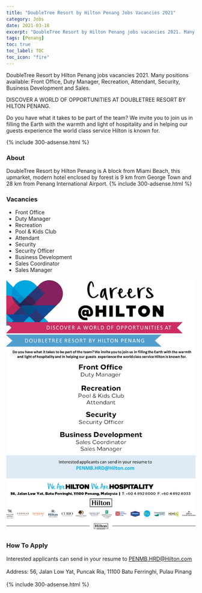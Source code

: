 ```yaml
---
title: "DoubleTree Resort by Hilton Penang Jobs Vacancies 2021" 
category: Jobs 
date: 2021-03-18
excerpt: "DoubleTree Resort by Hilton Penang jobs vacancies 2021. Many positions available: Front Office, Duty Manager, Recreation, Attendant, Security, Business Development and Sales" 
tags: [Penang] 
toc: true 
toc_label: TOC 
toc_icon: "fire" 
--- 
```


DoubleTree Resort by Hilton Penang jobs vacancies 2021. Many positions available: Front Office, Duty Manager, Recreation, Attendant, Security, Business Development and Sales.

DISCOVER A WORLD OF OPPORTUNITIES AT DOUBLETREE RESORT BY HILTON PENANG.

Do you have what it takes to be part of the team? We invite you to join us in filling the Earth with the warmth and light of hospitality and in helping our guests experience the world class service Hilton is known for.

{% include 300-adsense.html %} 

### About
DoubleTree Resort by Hilton Penang is A block from Miami Beach, this upmarket, modern hotel enclosed by forest is 9 km from George Town and 28 km from Penang International Airport.
{% include 300-adsense.html %} 

### Vacancies
- Front Office
- Duty Manager
- Recreation
- Pool & Kids Club
- Attendant
- Security
- Security Officer
- Business Development
- Sales Coordinator
- Sales Manager

![DoubleTree Resort by Hilton Penang Jobs 2021!](/assets/images/2021-03/doubletree-resort-by-hilton-penang-jobs-2021.jpg "DoubleTree Resort by Hilton Penang Jobs 2021")

### How To Apply
Interested applicants can send in your resume to PENMB.HRD@Hilton.com
<br/><br/>
Address: 56, Jalan Low Yat, Puncak Ria, 11100 Batu Ferringhi, Pulau Pinang<br/><br/>
{% include 300-adsense.html %} 